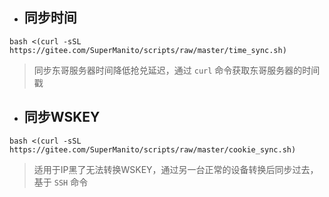 - ## 同步时间

```
bash <(curl -sSL https://gitee.com/SuperManito/scripts/raw/master/time_sync.sh)
```

> 同步东哥服务器时间降低抢兑延迟，通过 `curl` 命令获取东哥服务器的时间戳

- ## 同步WSKEY

```
bash <(curl -sSL https://gitee.com/SuperManito/scripts/raw/master/cookie_sync.sh)
```

> 适用于IP黑了无法转换WSKEY，通过另一台正常的设备转换后同步过去，基于 `SSH` 命令